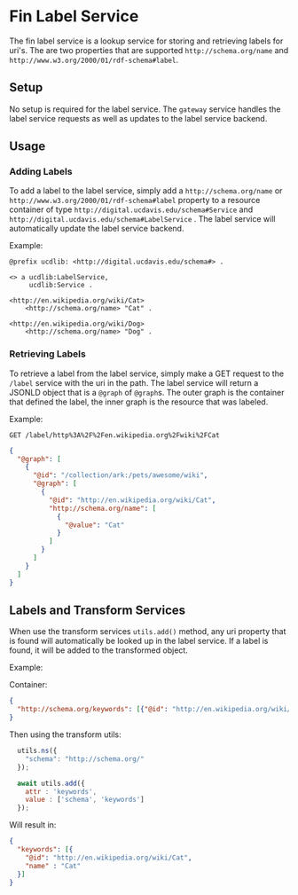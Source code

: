 # Fin Label Service

The fin label service is a lookup service for storing and retrieving labels for uri's.  The are two properties that are supported `http://schema.org/name` and `http://www.w3.org/2000/01/rdf-schema#label`.

## Setup

No setup is required for the label service.  The `gateway` service handles the label service requests as well as updates to the label service backend.

## Usage 

### Adding Labels

To add a label to the label service, simply add a `http://schema.org/name` or `http://www.w3.org/2000/01/rdf-schema#label` property to a resource container of type `http://digital.ucdavis.edu/schema#Service` and `http://digital.ucdavis.edu/schema#LabelService` .  The label service will automatically update the label service backend.

Example: 

```ttl
@prefix ucdlib: <http://digital.ucdavis.edu/schema#> .

<> a ucdlib:LabelService,
     ucdlib:Service .

<http://en.wikipedia.org/wiki/Cat>
	<http://schema.org/name> "Cat" .

<http://en.wikipedia.org/wiki/Dog>
	<http://schema.org/name> "Dog" .
```

### Retrieving Labels

To retrieve a label from the label service, simply make a GET request to the `/label` service with the uri in the path.  The label service will return a JSONLD object that is a `@graph` of `@graph`s.  The outer graph is the container that defined the label, the inner graph is the resource that was labeled.

Example:

`GET /label/http%3A%2F%2Fen.wikipedia.org%2Fwiki%2FCat`

```json
{
  "@graph": [
    {
      "@id": "/collection/ark:/pets/awesome/wiki",
      "@graph": [
        {
          "@id": "http://en.wikipedia.org/wiki/Cat",
          "http://schema.org/name": [
            {
              "@value": "Cat"
            }
          ]
        }
      ]
    }
  ]
}
```

## Labels and Transform Services

When use the transform services `utils.add()` method, any uri property that is found will automatically be looked up in the label service.  If a label is found, it will be added to the transformed object.

Example:

Container:

```json
{
  "http://schema.org/keywords": [{"@id": "http://en.wikipedia.org/wiki/Cat"}],
}
```

Then using the transform utils:

```javascript
  utils.ns({
    "schema": "http://schema.org/"
  });

  await utils.add({
    attr : 'keywords',
    value : ['schema', 'keywords']
  });
```

Will result in:

```json
{
  "keywords": [{
    "@id": "http://en.wikipedia.org/wiki/Cat",
    "name" : "Cat"
  }]
}
```